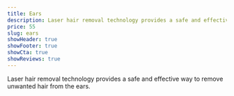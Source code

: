 ```yaml
---
title: Ears
description: Laser hair removal technology provides a safe and effective way to remove unwanted hair from the ears.
price: 55
slug: ears
showHeader: true
showFooter: true
showCta: true
showReviews: true
---
```


Laser hair removal technology provides a safe and effective way to remove unwanted hair from the ears.
